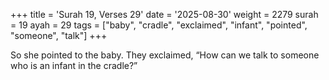 +++
title = 'Surah 19, Verses 29'
date = '2025-08-30'
weight = 2279
surah = 19
ayah = 29
tags = ["baby", "cradle", "exclaimed", "infant", "pointed", "someone", "talk"]
+++

So she pointed to the baby. They exclaimed, “How can we talk to someone who is an infant in the cradle?”